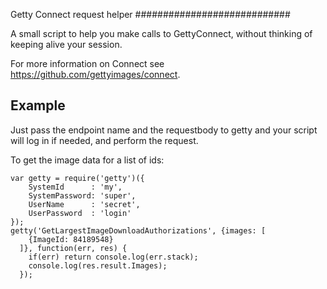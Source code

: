 Getty Connect request helper
############################

A small script to help you make calls to GettyConnect, without thinking of
keeping alive your session.

For more information on Connect see https://github.com/gettyimages/connect.

## Example
Just pass the endpoint name and the requestbody to getty and your script will
log in if needed, and perform the request.

To get the image data for a list of ids:
```
var getty = require('getty')({
    SystemId      : 'my',
    SystemPassword: 'super',
    UserName      : 'secret',
    UserPassword  : 'login'
});
getty('GetLargestImageDownloadAuthorizations', {images: [
    {ImageId: 84189548}
  ]}, function(err, res) {
    if(err) return console.log(err.stack);
    console.log(res.result.Images);
  });
```
